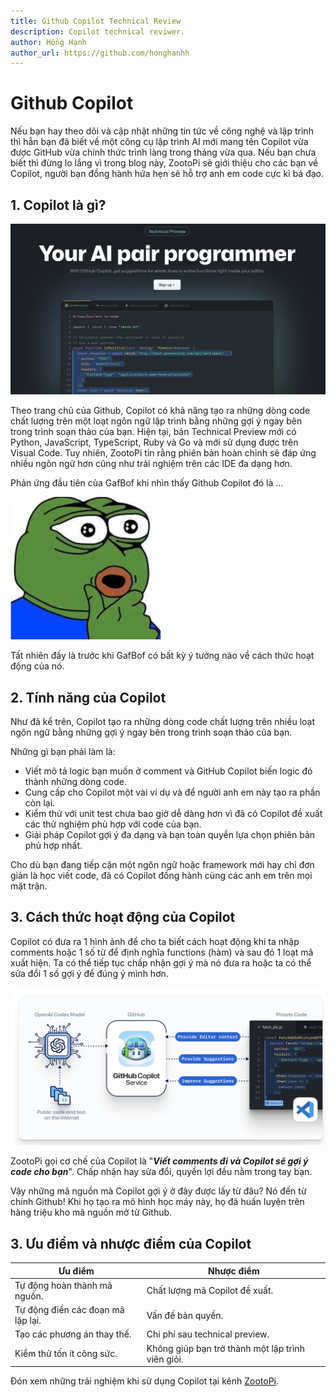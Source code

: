 ```yaml
---
title: Github Copilot Technical Review
description: Copilot technical reviwer.
author: Hồng Hạnh
author_url: https://github.com/honghanhh
---
```


# Github Copilot

Nếu bạn hay theo dõi và cập nhật những tin tức về công nghệ và lập trình thì hẳn bạn đã biết về một công cụ lập trình AI mới mang tên Copilot vừa được GitHub vừa chính thức trình làng trong tháng vừa qua. Nếu bạn chưa biết thì đừng lo lắng vì trong blog này, ZootoPi sẽ giới thiệu cho các bạn về Copilot, người bạn đồng hành hứa hẹn sẽ hỗ trợ anh em code cực kì bá đạo.

<!--truncate-->

## 1. Copilot là gì?

![copilot](img/copilot-intro.png)

Theo trang chủ của Github, Copilot có khả năng tạo ra những dòng code chất lượng trên một loạt ngôn ngữ lập trình bằng những gợi ý ngay bên trong trình soạn thảo của bạn. Hiện tại, bản Technical Preview mới có Python, JavaScript, TypeScript, Ruby và Go và mới sử dụng được trên Visual Code. Tuy nhiên, ZootoPi tin rằng phiên bản hoàn chỉnh sẻ đáp ứng nhiều ngôn ngữ hơn cũng như trải nghiệm trên các IDE đa dạng hơn.

Phản ứng đầu tiên của GafBof khi nhìn thấy Github Copilot đó là ...

![amazing](img/wow.png)

Tất nhiên đấy là trước khi GafBof có bất kỳ ý tưởng nào về cách thức hoạt động của nó.

## 2. Tính năng của Copilot

Như đã kể trên, Copilot tạo ra những dòng code chất lượng trên nhiều loạt ngôn ngữ bằng những gợi ý ngay bên trong trình soạn thảo của bạn.

Những gì bạn phải làm là:
- Viết mô tả logic bạn muốn ở comment và GitHub Copilot biến logic đó thành những dòng code.
- Cung cấp cho Copilot một vài ví dụ và để người anh em này tạo ra phần còn lại.
- Kiểm thử với unit test chưa bao giờ dễ dàng hơn vì đã có Copilot đề xuất các thử nghiệm phù hợp với code của bạn.
- Giải pháp Copilot gợi ý đa dạng và bạn toàn quyền lựa chọn phiên bản phù hợp nhất.

Cho dù bạn đang tiếp cận một ngôn ngữ hoặc framework mới hay chỉ đơn giản là học viết code, đã có Copilot đồng hành cùng các anh em trên mọi mặt trận.

## 3. Cách thức hoạt động của Copilot

Copilot có đưa ra 1 hình ảnh để cho ta biết cách hoạt động khi ta nhập comments hoặc 1 số từ để định nghĩa functions (hàm) và sau đó 1 loạt mã xuất hiện. Ta có thể tiếp tục chấp nhận gợi ý mà nó đưa ra hoặc ta có thể sửa đổi 1 số gợi ý để đúng ý mình hơn.

![copilot-flow](img/flow.png)

ZootoPi gọi cơ chế của Copilot là "___Viết comments đi và Copilot sẽ gợi ý code cho bạn___". Chấp nhận hay sửa đổi, quyền lợi đều nằm trong tay bạn. 


Vậy những mã nguồn mà Copilot gợi ý ở đây được lấy từ đâu? Nó đến từ chính Github! Khi họ tạo ra mô hình học máy này, họ đã huấn luyện trên hàng triệu kho mã nguồn mở từ Github.

## 3. Ưu điểm và nhược điểm của Copilot

| Ưu điểm                           | Nhược điểm                                        |
| --------------------------------- | ------------------------------------------------- |
| Tự động hoàn thành mã nguồn.      | Chất lượng mã Copilot đề xuất.                    |
| Tự động điền các đoạn mã lặp lại. | Vấn đề bản quyền.                                 |
| Tạo các phương án thay thế.       | Chi phí sau technical preview.                    |
| Kiểm thử tốn ít công sức.         | Không giúp bạn trở thành một lập trình viên giỏi. |

Đón xem những trải nghiệm khi sử dụng Copilot tại kênh [ZootoPi](/).
